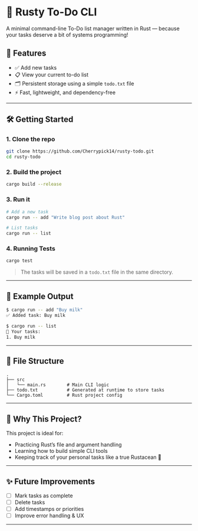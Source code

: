 # 📝 Rusty To-Do CLI

A minimal command-line To-Do list manager written in Rust — because your tasks deserve a bit of systems programming!

## 🚀 Features

- ✅ Add new tasks
- 📋 View your current to-do list
- 🗂️ Persistent storage using a simple `todo.txt` file
- ⚡ Fast, lightweight, and dependency-free

---

## 🛠️ Getting Started

### 1. **Clone the repo**
```bash
git clone https://github.com/Cherrypick14/rusty-todo.git
cd rusty-todo
```

### 2. **Build the project**
```bash
cargo build --release
```

### 3. **Run it**
```bash
# Add a new task
cargo run -- add "Write blog post about Rust"

# List tasks
cargo run -- list
```
### 4.  **Running Tests**
```bash
cargo test
```
> The tasks will be saved in a `todo.txt` file in the same directory.

---

## 🧪 Example Output

```bash
$ cargo run -- add "Buy milk"
✅ Added task: Buy milk

$ cargo run -- list
📝 Your tasks:
1. Buy milk
```

---

## 📁 File Structure

```
.
├── src
│   └── main.rs        # Main CLI logic
├── todo.txt           # Generated at runtime to store tasks
└── Cargo.toml         # Rust project config
```

---

## 🧠 Why This Project?

This project is ideal for:

- Practicing Rust’s file and argument handling
- Learning how to build simple CLI tools
- Keeping track of your personal tasks like a true Rustacean 🦀

---

## ✨ Future Improvements

- [ ] Mark tasks as complete
- [ ] Delete tasks
- [ ] Add timestamps or priorities
- [ ] Improve error handling & UX

---


